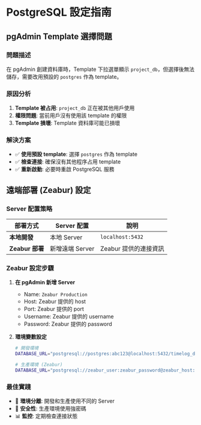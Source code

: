 # PostgreSQL 設定指南

## pgAdmin Template 選擇問題

### 問題描述
在 pgAdmin 創建資料庫時，Template 下拉選單顯示 `project_db`，但選擇後無法儲存，需要改用預設的 `postgres` 作為 template。

### 原因分析
1. **Template 被占用**: `project_db` 正在被其他用戶使用
2. **權限問題**: 當前用戶沒有使用該 template 的權限
3. **Template 損壞**: Template 資料庫可能已損壞

### 解決方案
- ✅ **使用預設 template**: 選擇 `postgres` 作為 template
- ✅ **檢查連接**: 確保沒有其他程序占用 template
- ✅ **重新啟動**: 必要時重啟 PostgreSQL 服務

## 遠端部署 (Zeabur) 設定

### Server 配置策略

| 部署方式 | Server 配置 | 說明 |
|----------|-------------|------|
| **本地開發** | 本地 Server | `localhost:5432` |
| **Zeabur 部署** | 新增遠端 Server | Zeabur 提供的連接資訊 |

### Zeabur 設定步驟
1. **在 pgAdmin 新增 Server**
   - Name: `Zeabur Production`
   - Host: Zeabur 提供的 host
   - Port: Zeabur 提供的 port
   - Username: Zeabur 提供的 username
   - Password: Zeabur 提供的 password

2. **環境變數設定**
   ```bash
   # 開發環境
   DATABASE_URL="postgresql://postgres:abc123@localhost:5432/timelog_db"
   
   # 生產環境 (Zeabur)
   DATABASE_URL="postgresql://zeabur_user:zeabur_password@zeabur_host:5432/zeabur_db"
   ```

### 最佳實踐
- 🔄 **環境分離**: 開發和生產使用不同的 Server
- 🔐 **安全性**: 生產環境使用強密碼
- 📊 **監控**: 定期檢查連接狀態
